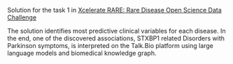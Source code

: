 Solution for the task 1 in [Xcelerate RARE: Rare Disease Open Science Data Challenge](https://globalgenes.org/xcelerate-rare-open-science-data-challenge/)


The solution identifies most predictive clinical variables for each disease. In the end, one of the discovered associations, STXBP1 related Disorders with Parkinson symptoms, is interpreted on the Talk.Bio platform using large language models and biomedical knowledge graph.
